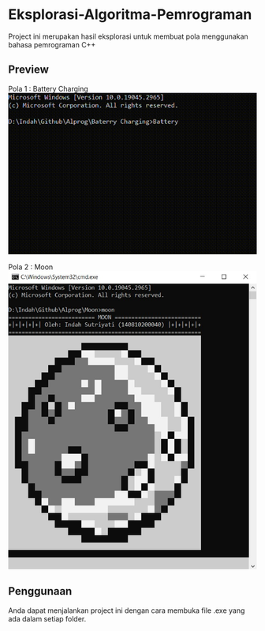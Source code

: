 # Eksplorasi-Algoritma-Pemrograman

Project ini merupakan hasil eksplorasi untuk membuat pola menggunakan bahasa pemrograman C++



## Preview

Pola 1 : Battery Charging
![Preview Battery Charging](Battery.gif)


Pola 2 : Moon
![Preview Moon](Moon.jpg)



## Penggunaan
Anda dapat menjalankan project ini dengan cara membuka file .exe yang ada dalam setiap folder.

